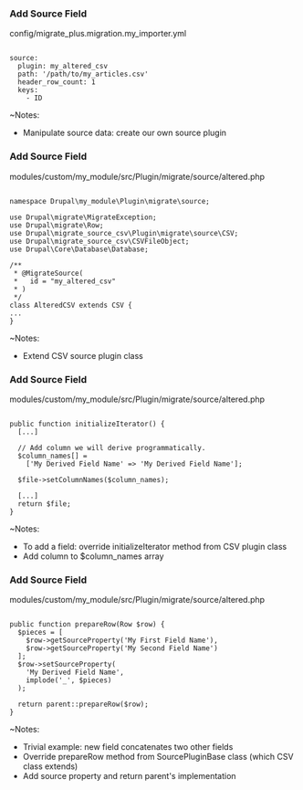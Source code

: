 ### Add Source Field

config/migrate_plus.migration.my_importer.yml

<pre><code data-trim data-noescape>
source:
  plugin: my_altered_csv
  path: '/path/to/my_articles.csv'
  header_row_count: 1
  keys:
    - ID
</code></pre>

~Notes:

* Manipulate source data: create our own source plugin


### Add Source Field

modules/custom/my_module/src/Plugin/migrate/source/altered.php

<pre><code data-trim data-noescape>
namespace Drupal\my_module\Plugin\migrate\source;

use Drupal\migrate\MigrateException;
use Drupal\migrate\Row;
use Drupal\migrate_source_csv\Plugin\migrate\source\CSV;
use Drupal\migrate_source_csv\CSVFileObject;
use Drupal\Core\Database\Database;

/**
 * @MigrateSource(
 *   id = "my_altered_csv"
 * )
 */
class AlteredCSV extends CSV {
...
}
</code></pre>

~Notes:

* Extend CSV source plugin class


### Add Source Field

modules/custom/my_module/src/Plugin/migrate/source/altered.php

<pre><code data-trim data-noescape>
public function initializeIterator() {
  [...]

  // Add column we will derive programmatically.
  $column_names[] =
    ['My Derived Field Name' => 'My Derived Field Name'];

  $file->setColumnNames($column_names);

  [...]
  return $file;
}
</code></pre>

~Notes:

* To add a field: override initializeIterator method from CSV plugin class
* Add column to $column_names array


### Add Source Field

modules/custom/my_module/src/Plugin/migrate/source/altered.php

<pre><code data-trim data-noescape>
public function prepareRow(Row $row) {
  $pieces = [
    $row->getSourceProperty('My First Field Name'),
    $row->getSourceProperty('My Second Field Name')
  ];
  $row->setSourceProperty(
    'My Derived Field Name',
    implode('_', $pieces)
  );

  return parent::prepareRow($row);
}
</code></pre>

~Notes:

* Trivial example: new field concatenates two other fields
* Override prepareRow method from SourcePluginBase class (which CSV class extends)
* Add source property and return parent's implementation
